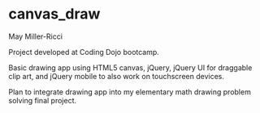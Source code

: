 canvas_draw
====================

May Miller-Ricci

Project developed at Coding Dojo bootcamp.

Basic drawing app using HTML5 canvas, jQuery, jQuery UI for draggable clip art, and jQuery mobile to also work on touchscreen devices.

Plan to integrate drawing app into my elementary math drawing problem solving final project.